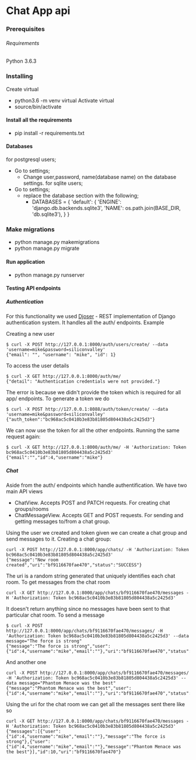 # Chat App api

### Prerequisites

###### Requirements

Python 3.6.3


### Installing
Create virtual
- python3.6 -m venv virtual
Activate virtual
- source/bin/activate

#### Install all the requirements
- pip install -r requirements.txt

#### Databases
for postgresql users;
  * Go to settings;
    - Change user,password, name(database name) on the database settings.
for sqlite users;
  * Go to settings;
    - replace the database section with the following;
        - DATABASES = {
    'default': {
        'ENGINE': 'django.db.backends.sqlite3',
        'NAME': os.path.join(BASE_DIR, 'db.sqlite3'),
    }
}
      

### Make migrations
- python manage.py makemigrations
- python manage.py migrate

#### Run application
- python manage.py runserver

#### Testing API endpoints
##### Authentication

For this functionality we used [Djoser](http://djoser.readthedocs.io/en/latest/introduction.html) - REST implementation of Django authentication system. It handles all the auth/ endpoints.
Example

Creating a new user
```
$ curl -X POST http://127.0.0.1:8000/auth/users/create/ --data 'username=mike&password=siliconvalley'
{"email": "", "username": "mike", "id": 1}
```

To access the user details
```
$ curl -X GET http://127.0.0.1:8000/auth/me/
{"detail": "Authentication credentials were not provided."}
```
The error is because we didn't provide the token which is required for all app/ endpoints. To generate a token we do

```
$ curl -X POST http://127.0.0.1:8088/auth/token/create/ --data 'username=mike&password=siliconvalley'
{"auth_token":"bc968ac5c0410b3e83b81805d804438a5c2425d3"}
```
We can now use the token for all the other endpoints. Running the same request again: 

```
$ curl -X GET http://127.0.0.1:8000/auth/me/ -H 'Authorization: Token bc968ac5c0410b3e83b81805d804438a5c2425d3'
{"email":"","id":4,"username":"mike"}
```
##### Chat
Aside from the auth/ endpoints which handle authentification. We have two main API views
- ChatView. Accepts POST and PATCH requests. For creating chat groups/rooms
- ChatMessageView. Accepts GET and POST requests. For sending and getting messages to/from a chat group.

Using the user we created and token given we can create a chat group and send messages to it.
Creating a chat group:

```
curl -X POST http://127.0.0.1:8000/app/chats/ -H 'Authorization: Token bc968ac5c0410b3e83b81805d804438a5c2425d3'
{"message":"New room created","uri":"bf9116670fae470","status":"SUCCESS"}
```
The uri is a random string generated that uniquely identifies each chat room. To get messages from the chat room

```
curl -X GET http://127.0.0.1:8000/app/chats/bf9116670fae470/messages -H 'Authorization: Token bc968ac5c0410b3e83b81805d804438a5c2425d3'
```
It doesn't return anything since no messages have been sent to that particular chat room. To send a message

```
$ curl -X POST http://127.0.0.1:8000/app/chats/bf9116670fae470/messages/ -H 'Authorization: Token bc968ac5c0410b3e83b81805d804438a5c2425d3' --data message="The force is strong"
{"message":"The force is strong","user":{"id":4,"username":"mike","email":""},"uri":"bf9116670fae470","status":"SUCCESS"}
```
And another one

```
curl -X POST http://127.0.0.1:8000/app/chats/bf9116670fae470/messages/ -H 'Authorization: Token bc968ac5c0410b3e83b81805d804438a5c2425d3' --data message="Phantom Menace was the best"
{"message":"Phantom Menace was the best","user":{"id":4,"username":"mike","email":""},"uri":"bf9116670fae470","status":"SUCCESS"}
```
Using the uri for the chat room we can get all the messages sent there like so

```
curl -X GET http://127.0.0.1:8000/app/chats/bf9116670fae470/messages -H 'Authorization: Token bc968ac5c0410b3e83b81805d804438a5c2425d3'
{"messages":[{"user":{"id":4,"username":"mike","email":""},"message":"The force is strong"},{"user":{"id":4,"username":"mike","email":""},"message":"Phantom Menace was the best"}],"id":10,"uri":"bf9116670fae470"}
```
